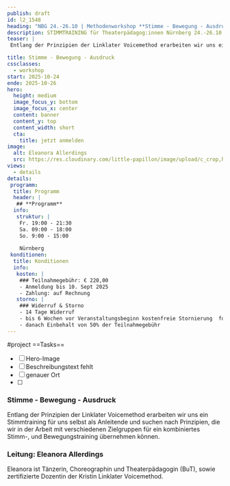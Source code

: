 ```yaml
---
publish: draft
id: l2_1548
heading: "NBG 24.-26.10 | Methodenworkshop **Stimme - Bewegung - Ausdruck**"
description: STIMMTRAINING für Theaterpädagog:innen Nürnberg 24.-26.10.2025
teaser: |
 Entlang der Prinzipien der Linklater Voicemethod erarbeiten wir uns ein Stimmtraining für uns selbst als Anleitende und suchen nach Prinzipien, die wir in der Arbeit mit verschiedenen Zielgruppen für ein kombiniertes Stimm-, und Bewegungstraining übernehmen können.

title: Stimme - Bewegung - Ausdruck
cssclasses:
  - workshop
start: 2025-10-24
ende: 2025-10-26
hero:
  height: medium
  image_focus_y: bottom
  image_focus_x: center
  content: banner
  content_y: top
  content_width: short
  cta:
    title: jetzt anmelden
image:
  alt: Eleanora Allerdings
  src: https://res.cloudinary.com/little-papillon/image/upload/c_crop,h_1000,w_1400/v1682756375/dasei/eleanora_portrait1.jpg  
views:
  - details
details:
 programm:
  title: Programm
  header: |
   ## **Programm**
  info:
   struktur: |
    Fr. 19:00 - 21:30
    Sa. 09:00 - 18:00
    So. 9:00 - 15:00
    
    Nürnberg
 konditionen:
  title: Konditionen
  info:
   kosten: |
    ### Teilnahmegebühr: € 220,00
    - Anmeldung bis 10. Sept 2025
    - Zahlung: auf Rechnung
   storno: |
    ### Widerruf & Storno
    - 14 Tage Widerruf
    - bis 6 Wochen vor Veranstaltungsbeginn kostenfreie Stornierung  formlos schriftlich
    - danach Einbehalt von 50% der Teilnahmegebühr
---
```



#project
==Tasks==
- [ ] Hero-Image
- [ ] Beschreibungstext fehlt
- [ ] genauer Ort
- [ ] 

### Stimme - Bewegung - Ausdruck

Entlang der Prinzipien der Linklater Voicemethod erarbeiten wir uns ein
Stimmtraining für uns selbst als Anleitende und suchen nach Prinzipien,
die wir in der Arbeit mit verschiedenen Zielgruppen für ein kombiniertes
Stimm-, und Bewegungstraining übernehmen können.

### Leitung: Eleanora Allerdings
Eleanora ist Tänzerin, Choreographin und Theaterpädagogin (BuT), sowie zertifizierte Dozentin der Kristin Linklater Voicemethod.